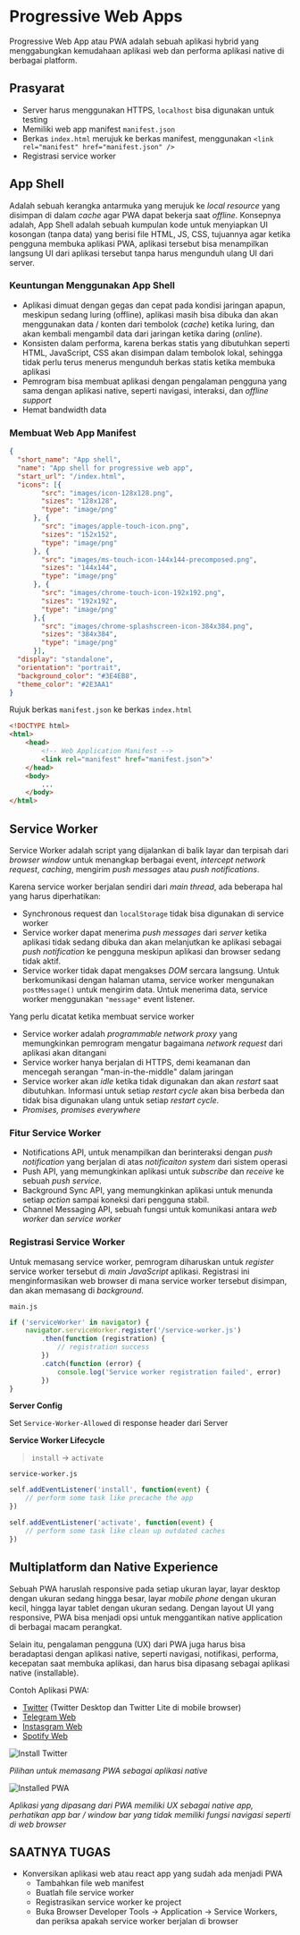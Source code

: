 # Progressive Web Apps

Progressive Web App atau PWA adalah sebuah aplikasi hybrid yang menggabungkan kemudahaan aplikasi web dan performa aplikasi native di berbagai platform.

## Prasyarat
- Server harus menggunakan HTTPS, `localhost` bisa digunakan untuk testing
- Memiliki web app manifest `manifest.json`
- Berkas `index.html` merujuk ke berkas manifest, menggunakan `<link rel="manifest" href="manifest.json" />`
- Registrasi service worker

## App Shell

Adalah sebuah kerangka antarmuka yang merujuk ke _local resource_ yang disimpan di dalam _cache_ agar PWA dapat bekerja saat *offline*. Konsepnya adalah, App Shell adalah sebuah kumpulan kode untuk menyiapkan UI kosongan (tanpa data) yang berisi file HTML, JS, CSS, tujuannya agar ketika pengguna membuka aplikasi PWA, aplikasi tersebut bisa menampilkan langsung UI dari aplikasi tersebut tanpa harus mengunduh ulang UI dari server.

### Keuntungan Menggunakan App Shell

- Aplikasi dimuat dengan gegas dan cepat pada kondisi jaringan apapun, meskipun sedang luring (offline), aplikasi masih bisa dibuka dan akan menggunakan data / konten dari tembolok (_cache_) ketika luring, dan akan kembali mengambil data dari jaringan ketika daring (_online_).
- Konsisten dalam performa, karena berkas statis yang dibutuhkan seperti HTML, JavaScript, CSS akan disimpan dalam tembolok lokal, sehingga tidak perlu terus menerus mengunduh berkas statis ketika membuka aplikasi
- Pemrogram bisa membuat aplikasi dengan pengalaman pengguna yang sama dengan aplikasi native, seperti navigasi, interaksi, dan _offline support_
- Hemat bandwidth data

### Membuat Web App Manifest

```json
{
  "short_name": "App shell",
  "name": "App shell for progressive web app",
  "start_url": "/index.html",
  "icons": [{
        "src": "images/icon-128x128.png",
        "sizes": "128x128",
        "type": "image/png"
      }, {
        "src": "images/apple-touch-icon.png",
        "sizes": "152x152",
        "type": "image/png"
      }, {
        "src": "images/ms-touch-icon-144x144-precomposed.png",
        "sizes": "144x144",
        "type": "image/png"
      }, {
        "src": "images/chrome-touch-icon-192x192.png",
        "sizes": "192x192",
        "type": "image/png"
      },{
        "src": "images/chrome-splashscreen-icon-384x384.png",
        "sizes": "384x384",
        "type": "image/png"
      }],
  "display": "standalone",
  "orientation": "portrait",
  "background_color": "#3E4EB8",
  "theme_color": "#2E3AA1"
}
```

Rujuk berkas `manifest.json` ke berkas `index.html`

```html
<!DOCTYPE html>
<html>
    <head>
        <!-- Web Application Manifest -->
        <link rel="manifest" href="manifest.json">'
    </head>
    <body>
        ...
    </body>
</html>
```

## Service Worker

Service Worker adalah script yang dijalankan di balik layar dan terpisah dari _browser window_ untuk menangkap berbagai event, _intercept network request_, _caching_, mengirim _push messages_ atau _push notifications_.

Karena service worker berjalan sendiri dari _main thread_, ada beberapa hal yang harus diperhatikan:

- Synchronous request dan `localStorage` tidak bisa digunakan di service worker
- Service worker dapat menerima _push messages_ dari _server_ ketika aplikasi tidak sedang dibuka dan akan melanjutkan ke aplikasi sebagai _push notification_ ke pengguna meskipun aplikasi dan browser sedang tidak aktif.
- Service worker tidak dapat mengakses _DOM_ sercara langsung. Untuk berkomunikasi dengan halaman utama, service worker mengunakan `postMessage()` untuk mengirim data. Untuk menerima data, service worker menggunakan `"message"` event listener.

Yang perlu dicatat ketika membuat service worker

- Service worker adalah _programmable network proxy_ yang memungkinkan pemrogram mengatur bagaimana _network request_ dari aplikasi akan ditangani
- Service worker hanya berjalan di HTTPS, demi keamanan dan mencegah serangan "man-in-the-middle" dalam jaringan
- Service worker akan _idle_ ketika tidak digunakan dan akan _restart_ saat dibutuhkan. Informasi untuk setiap _restart cycle_ akan bisa berbeda dan tidak bisa digunakan ulang untuk setiap _restart cycle_.
- _Promises, promises everywhere_

### Fitur Service Worker

- Notifications API, untuk menampilkan dan berinteraksi dengan _push notification_ yang berjalan di atas _notificaiton system_ dari sistem operasi
- Push API, yang memungkinkan aplikasi untuk _subscribe_ dan _receive_ ke sebuah _push service_.
- Background Sync API, yang memungkinkan aplikasi untuk menunda setiap _action_ sampai koneksi dari pengguna stabil.
- Channel Messaging API, sebuah fungsi untuk komunikasi antara _web worker_ dan _service worker_

### Registrasi Service Worker

Untuk memasang service worker, pemrogram diharuskan untuk _register_ service worker tersebut di _main JavaScript_ aplikasi. Registrasi ini menginformasikan web browser di mana service worker tersebut disimpan, dan akan memasang di _background_.

`main.js`

```js
if ('serviceWorker' in navigator) {
    navigator.serviceWorker.register('/service-worker.js')
        .then(function (registration) {
            // registration success
        })
        .catch(function (error) {
            console.log('Service worker registration failed', error)
        })
}
```

**Server Config**

Set `Service-Worker-Allowed` di response header dari Server

**Service Worker Lifecycle**
> `install` -> `activate`

`service-worker.js`

```js
self.addEventListener('install', function(event) {
    // perform some task like precache the app
})

self.addEventListener('activate', function(event) {
    // perform some task like clean up outdated caches
})
```

## Multiplatform dan Native Experience

Sebuah PWA haruslah responsive pada setiap ukuran layar, layar desktop dengan ukuran sedang hingga besar, layar _mobile phone_ dengan ukuran kecil, hingga layar tablet dengan ukuran sedang. Dengan layout UI yang responsive, PWA bisa menjadi opsi untuk menggantikan native application di berbagai macam perangkat.

Selain itu, pengalaman pengguna (UX) dari PWA juga harus bisa beradaptasi dengan aplikasi native, seperti navigasi, notifikasi, performa, kecepatan saat membuka aplikasi, dan harus bisa dipasang sebagai aplikasi native (installable).

Contoh Aplikasi PWA:
- [Twitter](https://twitter.com) (Twitter Desktop dan Twitter Lite di mobile browser)
- [Telegram Web](https://web.telegram.org)
- [Instasgram Web](https://instagram.com)
- [Spotify Web](https://open.spotify.com)

![Install Twitter](assets/install.png)

_Pilihan untuk memasang PWA sebagai aplikasi native_

![Installed PWA](assets/installed-pwa.png)

_Aplikasi yang dipasang dari PWA memiliki UX sebagai native app, perhatikan app bar / window bar yang tidak memiliki fungsi navigasi seperti di web browser_

## SAATNYA TUGAS

- Konversikan aplikasi web atau react app yang sudah ada menjadi PWA
  - Tambahkan file web manifest
  - Buatlah file service worker
  - Registrasikan service worker ke project
  - Buka Browser Developer Tools -> Application -> Service Workers, dan periksa apakah service worker berjalan di browser
